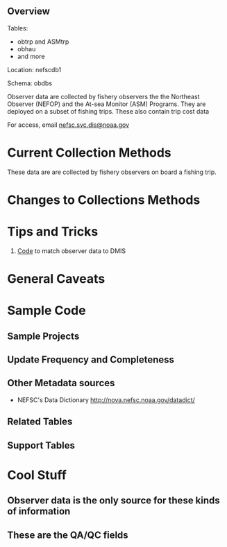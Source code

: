 ## Overview

Tables: 

* obtrp and ASMtrp
* obhau
* and more  

Location: nefscdb1

Schema: obdbs

Observer data are collected by fishery observers the the Northeast Observer  (NEFOP) and the At-sea Monitor (ASM) Programs. They are deployed on a subset of fishing trips.  These also contain trip cost data

For access, email nefsc.svc.dis@noaa.gov
        
# Current Collection Methods
These data are are collected by fishery observers on board a fishing trip.

# Changes to Collections Methods

# Tips and Tricks
1.  [Code](/code_fragments/DMIS_observer_match.sas) to match observer data to DMIS 

# General Caveats

# Sample Code

## Sample Projects

## Update Frequency and Completeness


## Other Metadata sources
+ NEFSC's Data Dictionary  http://nova.nefsc.noaa.gov/datadict/


## Related Tables


## Support Tables

# Cool Stuff

##  Observer data is the only source for these kinds of information


## These are the QA/QC fields 


